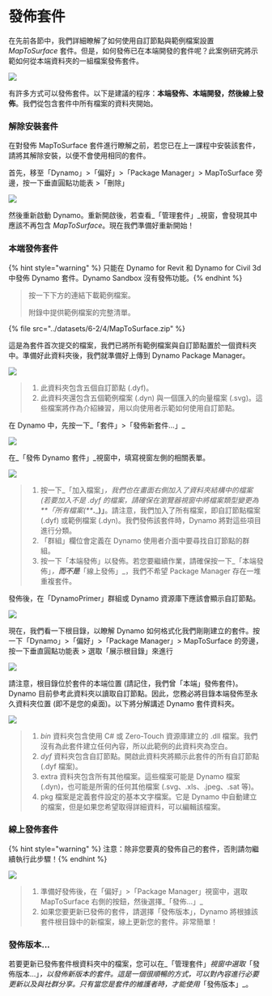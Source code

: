# 發佈套件

在先前各節中，我們詳細瞭解了如何使用自訂節點與範例檔案設置 _MapToSurface_ 套件。但是，如何發佈已在本端開發的套件呢？此案例研究將示範如何從本端資料夾的一組檔案發佈套件。

![](../images/6-2/4/publishapackage-customnodes01.jpg)

有許多方式可以發佈套件。以下是建議的程序：**本端發佈、本端開發，然後線上發佈**。我們從包含套件中所有檔案的資料夾開始。

### 解除安裝套件

在對發佈 MapToSurface 套件進行瞭解之前，若您已在上一課程中安裝該套件，請將其解除安裝，以便不會使用相同的套件。

首先，移至「Dynamo」>「偏好」>「Package Manager」> MapToSurface 旁邊，按一下垂直圓點功能表 >「刪除」

![](../images/6-2/4/publishapackage-deletepackage.jpg)

然後重新啟動 Dynamo。重新開啟後，若查看_「管理套件」_視窗，會發現其中應該不再包含 _MapToSurface_。現在我們準備好重新開始！

### 本端發佈套件

{% hint style="warning" %} 只能在 Dynamo for Revit 和 Dynamo for Civil 3d 中發佈 Dynamo 套件。Dynamo Sandbox 沒有發佈功能。{% endhint %}

> 按一下下方的連結下載範例檔案。
>
> 附錄中提供範例檔案的完整清單。

{% file src="../datasets/6-2/4/MapToSurface.zip" %}

這是為套件首次提交的檔案，我們已將所有範例檔案與自訂節點置於一個資料夾中。準備好此資料夾後，我們就準備好上傳到 Dynamo Package Manager。

![](../images/6-2/4/publishapackage-publishlocally01.jpg)

> 1. 此資料夾包含五個自訂節點 (.dyf)。
> 2. 此資料夾還包含五個範例檔案 (.dyn) 與一個匯入的向量檔案 (.svg)。這些檔案將作為介紹練習，用以向使用者示範如何使用自訂節點。

在 Dynamo 中，先按一下_「套件」>「發佈新套件...」_

![](../images/6-2/4/publishapackage-publishlocally02.jpg)

在_「發佈 Dynamo 套件」_視窗中，填寫視窗左側的相關表單。

![](../images/6-2/4/publishapackage-publishlocally03.jpg)

> 1. 按一下_「加入檔案」_，我們也在畫面右側加入了資料夾結構中的檔案 (若要加入不是 .dyf 的檔案，請確保在瀏覽器視窗中將檔案類型變更為**「所有檔案(**_**.**_**)」**。請注意，我們加入了所有檔案，即自訂節點檔案 (.dyf) 或範例檔案 (.dyn)。我們發佈該套件時，Dynamo 將對這些項目進行分類。
> 2. 「群組」欄位會定義在 Dynamo 使用者介面中要尋找自訂節點的群組。
> 3. 按一下「本端發佈」以發佈。若您要繼續作業，請確保按一下_「本端發佈」_，**而不是**_「線上發佈」_，我們不希望 Package Manager 存在一堆重複套件。

發佈後，在「DynamoPrimer」群組或 Dynamo 資源庫下應該會顯示自訂節點。

![](../images/6-2/4/publishapackage-publishlocally04.jpg)

現在，我們看一下根目錄，以瞭解 Dynamo 如何格式化我們剛剛建立的套件。按一下「Dynamo」>「偏好」>「Package Manager」> MapToSurface 的旁邊，按一下垂直圓點功能表 > 選取「展示根目錄」來進行

![](../images/6-2/4/publishapackage-publishlocally05.jpg)

請注意，根目錄位於套件的本端位置 (請記住，我們曾「本端」發佈套件)。Dynamo 目前參考此資料夾以讀取自訂節點。因此，您務必將目錄本端發佈至永久資料夾位置 (即不是您的桌面)。以下將分解講述 Dynamo 套件資料夾。

![](../images/6-2/4/publishapackage-publishlocally06.jpg)

> 1. _bin_ 資料夾包含使用 C# 或 Zero-Touch 資源庫建立的 .dll 檔案。我們沒有為此套件建立任何內容，所以此範例的此資料夾為空白。
> 2. _dyf_ 資料夾包含自訂節點。開啟此資料夾將顯示此套件的所有自訂節點 (.dyf 檔案)。
> 3. extra 資料夾包含所有其他檔案。這些檔案可能是 Dynamo 檔案 (.dyn)，也可能是所需的任何其他檔案 (.svg、.xls、.jpeg、.sat 等)。
> 4. pkg 檔案是定義套件設定的基本文字檔案。它是 Dynamo 中自動建立的檔案，但是如果您希望取得詳細資料，可以編輯該檔案。

### 線上發佈套件

{% hint style="warning" %} 注意：除非您要真的發佈自己的套件，否則請勿繼續執行此步驟！{% endhint %}

![](../images/6-2/4/publishapackage-publishonline01.jpg)

> 1. 準備好發佈後，在「偏好」>「Package Manager」視窗中，選取 MapToSurface 右側的按鈕，然後選擇_「發佈...」_
> 2. 如果您要更新已發佈的套件，請選擇「發佈版本」，Dynamo 將根據該套件根目錄中的新檔案，線上更新您的套件。非常簡單！

### 發佈版本...

若要更新已發佈套件根資料夾中的檔案，您可以在_「管理套件」_視窗中選取_「發佈版本...」_，以發佈新版本的套件。這是一個很順暢的方式，可以對內容進行必要更新以及與社群分享。只有當您是套件的維護者時，才能使用_「發佈版本」_。
